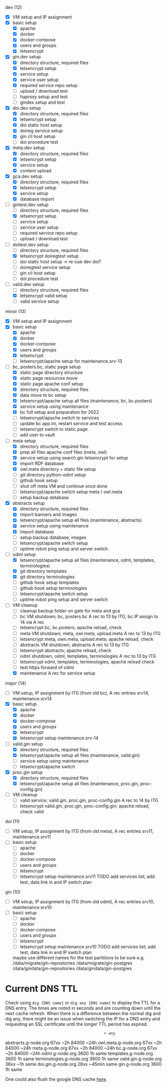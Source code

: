 dev (12)
-[x] VM setup and IP assignment
-[x] basic setup
    -[x] apache
    -[x] docker
    -[x] docker-compose
    -[x] users and groups
    -[x] letsencrypt
-[x] gin.dev setup
    -[x] directory structure, required files
    -[x] letsencrypt setup
    -[x] service setup
    -[x] service user setup
    -[x] required service repo setup
    -[ ] upload / download test
    -[ ] haproxy setup and test
    -[ ] gindex setup and test
-[x] doi.dev setup
    -[x] directory structure, required files
    -[x] letsencrypt setup
    -[x] doi static host setup
    -[x] doireg service setup
    -[x] gin cli host setup
    -[ ] doi procedure test
-[x] meta.dev setup
    -[x] directory structure, required files
    -[x] letsencrypt setup
    -[x] service setup
    -[x] content upload
-[x] gca.dev setup
    -[x] directory structure, required files
    -[x] letsencrypt setup
    -[x] service setup
    -[x] database import
-[ ] gintest.dev setup
    -[ ] directory structure, required files
    -[x] letsencrypt setup
    -[ ] service setup
    -[ ] service user setup
    -[ ] required service repo setup
    -[ ] upload / download test
-[ ] doitest.dev setup
    -[ ] directory structure, required files
    -[x] letsencrypt doiregtest setup
    -[ ] doi static host setup -> re-use dev doi?
    -[ ] doiregtest service setup
    -[ ] gin cli host setup
    -[ ] doi procedure test
-[ ] valid.dev setup
    -[ ] directory structure, required files
    -[x] letsencrypt valid setup
    -[ ] valid service setup

minor (13)
-[x] VM setup and IP assignment
-[x] basic setup
    -[x] apache
    -[x] docker
    -[x] docker-compose
    -[x] users and groups
    -[x] letsencrypt
    -[ ] letsencrypt/apache setup for maintenance.srv-13
-[ ] bc, posters.bc, static page setup
    -[x] static page directory structure
    -[x] static page resources move
    -[x] static page apache conf setup
    -[x] directory structure, required files
    -[x] data move to bc setup
    -[x] letsencrypt/apache setup all files (maintenance, bc, bc.posters)
    -[x] service setup using maintenance
    -[x] bc full setup and preparation for 2022
    -[ ] letsencrypt/apache switch to services
    -[ ] update bc app.ini, restart service and test access
    -[ ] letsencrypt switch to static page
    -[ ] add user to vault
-[ ] meta setup
    -[x] directory structure, required files
    -[x] prep all files apache conf files (meta, owl)
    -[x] service setup using search.gin letsencrypt for setup
    -[x] import RDF database
    -[x] owl.meta directory + static file setup
    -[ ] git directory python-odml setup
    -[ ] github hook setup
    -[ ] shut off meta VM and continue once done
    -[ ] letsencrypt/apache switch setup meta / owl.meta
    -[ ] setup backup database
-[x] abstracts setup
    -[x] directory structure, required files
    -[x] import banners and images
    -[x] letsencrypt/apache setup all files (maintenance, abstracts)
    -[x] service setup using maintenance
    -[x] import database
    -[ ] setup backup database, images
    -[ ] letsencrypt/apache switch setup
    -[ ] uptime robot ping setup and server switch
-[ ] odml setup
    -[x] letsencrypt/apache setup all files (maintenance, odml, templates, terminologies)
    -[x] git directory templates
    -[x] git directory terminologies
    -[ ] github hook setup templates
    -[ ] github hook setup terminologies
    -[ ] letsencrypt/apache switch setup
    -[ ] uptime robot ping setup and server switch
-[ ] VM cleanup
    -[ ] cleanup backup folder on gate for meta and gca
    -[ ] bc VM shutdown; bc, posters.bc A rec to 13 by ITG, bc IP assign to 14 via A rec
    -[ ] letsencrypt bc, bc.posters; apache reload, check
    -[ ] meta VM shutdown; meta, owl.meta, upload.meta A rec to 13 by ITG
    -[ ] letsencrypt meta, own.meta, upload.meta; apache reload, check
    -[ ] abstracts VM shutdown, abstracts A rec to 13 by ITG
    -[ ] letsencrypt abstracts; apache reload, check
    -[ ] odml shutdown, odml, templates, terminologies A rec to 13 by ITG
    -[ ] letsencrypt odml, templates, terminologies; apache reload check
    -[ ] test https forward of odml
    -[x] maintenance A rec for service setup

major (14)
-[ ] VM setup, IP assignment by ITG (from old bc), A rec entries srv14, maintenance.srv14
-[x] basic setup
    -[x] apache
    -[x] docker
    -[x] docker-compose
    -[x] users and groups
    -[x] letsencrypt
    -[x] letsencrypt setup maintenance.srv-14
-[ ] valid.gin setup
    -[x] directory structure, required files
    -[x] letsencrypt/apache setup all files (maintenance, valid.gin)
    -[ ] service setup using maintenance
    -[ ] letsencrypt/apache switch
-[x] proc.gin setup
    -[x] directory structure, required files
    -[x] letsencrypt/apache setup all files (maintenance, proc.gin, proc-config.gin)
-[ ] VM cleanup
    -[ ] valid service; valid.gin, proc.gin, proc-config.gin A rec to 14 by ITG
    -[ ] letsencrypt valid.gin, proc.gin, proc-config.gin; apache reload, check valid

doi (11)
-[ ] VM setup, IP assignment by ITG (from old meta), A rec entries srv11, maintenance.srv11
-[ ] basic setup
    -[ ] apache
    -[ ] docker
    -[ ] docker-compose
    -[ ] users and groups
    -[ ] letsencrypt
    -[ ] letsencrypt setup maintenance.srv11
TODO add services list; add test, data link in and IP switch plan

gin (10)
-[ ] VM setup, IP assignment by ITG (from old odml), A rec entries srv10, maintenance.srv10
-[ ] basic setup
    -[ ] apache
    -[ ] docker
    -[ ] docker-compose
    -[ ] users and groups
    -[ ] letsencrypt
    -[ ] letsencrypt setup maintenance.srv10
TODO add services list; add test, data link in and IP switch plan

  maybe use different names for the test partitions to be sure e.g.
  /data/migrate/gin-repositories
  /data/migrate/gin-postgres
  /data/gindata/gin-repositories
  /data/gindata/gin-postgres

# Current DNS TTL

Check using `dig [DNS name]` or `dig any [DNS name]` to display the TTL for a DNS entry.
The times are noted in seconds and are counting down until the next cache refresh. When there is a difference between the normal dig and dig any, there might be an issue when switching the IP for a DNS entry and requesting an SSL certificate until the longer TTL period has expired.

                                                + any
abstracts.g-node.org      67xx      ~2h         84000     ~24h
owl.meta.g-node.org       67xx      ~2h         84000     ~24h
meta.g-node.org           67xx      ~2h         84000     ~24h
bc.g-node.org             67xx      ~2h         84000     ~24h
odml.g-node.org           3600      1h          same
templates.g-node.org      3600      1h          same
terminologies.g-node.org  3600      1h          same
valid.gin.g-node.org      36xx      ~1h         same
doi.gin.g-node.org        26xx      ~45min      same
gin.g-node.org            3600      1h          same

One could also flush the google DNS cache [here](https://developers.google.com/speed/public-dns/cache).
